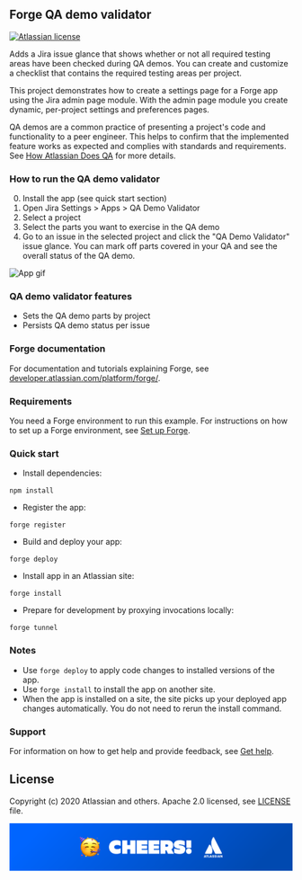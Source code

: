 ## Forge QA demo validator

[![Atlassian license](https://img.shields.io/badge/license-Apache%202.0-blue.svg?style=flat-square)](LICENSE)

Adds a Jira issue glance that shows whether or not all required testing areas have been checked
during QA demos. You can create and customize a checklist that contains the required testing
areas per project.

This project demonstrates how to create a settings page for a Forge app using the Jira admin page module. 
With the admin page module you create dynamic, per-project settings and preferences pages.

QA demos are a common practice of presenting a project's code and functionality to a peer engineer.
This helps to confirm that the implemented feature works as expected and complies with standards and
requirements. See [How Atlassian Does QA](https://www.atlassian.com/inside-atlassian/qa) for more details.

### How to run the QA demo validator
0. Install the app (see quick start section)
1. Open Jira Settings > Apps > QA Demo Validator
2. Select a project
3. Select the parts you want to exercise in the QA demo
4. Go to an issue in the selected project and click the "QA Demo Validator" issue glance. You can mark off parts covered in your QA and see the overall status of the QA demo.

![App gif](QA_Demo_Validator.gif)

### QA demo validator features
- Sets the QA demo parts by project
- Persists QA demo status per issue

### Forge documentation

For documentation and tutorials explaining Forge, see [developer.atlassian.com/platform/forge/](https://developer.atlassian.com/platform/forge).

### Requirements

You need a Forge environment to run this example. For instructions on how to set up a Forge environment, see [Set up Forge](https://developer.atlassian.com/platform/forge/set-up-forge/).

### Quick start
- Install dependencies:
```
npm install
```
- Register the app:
```
forge register
```

- Build and deploy your app:
```
forge deploy
```

- Install app in an Atlassian site:
```
forge install
```

- Prepare for development by proxying invocations locally:
```
forge tunnel
```

### Notes
- Use `forge deploy` to apply code changes to installed versions of the app.
- Use `forge install` to install the app on another site.
- When the app is installed on a site, the site picks up your deployed app changes automatically. You do not need to rerun the install command.

### Support

For information on how to get help and provide feedback, see [Get help](https://developer.atlassian.com/platform/forge/get-help/).

## License

Copyright (c) 2020 Atlassian and others.
Apache 2.0 licensed, see [LICENSE](LICENSE) file.

[![From Atlassian](https://raw.githubusercontent.com/atlassian-internal/oss-assets/master/banner-cheers.png)](https://www.atlassian.com)